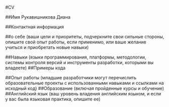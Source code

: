 #CV

##Имя
Рукавишникова Диана

##Контактная информация

##о себе
(ваши цели и приоритеты, подчеркните свои сильные стороны, опишите свой опыт работы, если применимо, или ваше желание учиться и приобретать новые навыки)

##Навыки
(языки программирования, платформы, методологии, системы контроля версий и инструменты разработки, которыми вы владеете)
##Примеры кода

##Опыт работы
(младшие разработчики могут перечислить образовательные проекты с использованными навыками и ссылками на исходный код)
##Образование (включая пройденные курсы и обучение)
##Английский язык (ваш уровень владения английским языком, и если у вас была языковая практика, опишите ее)
